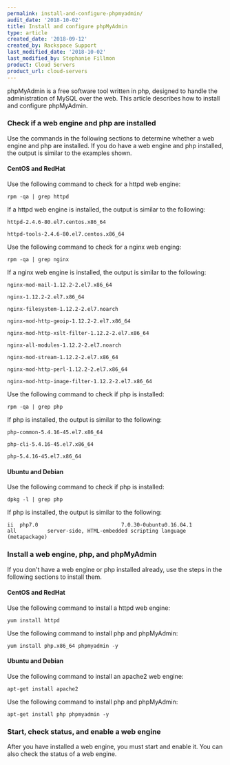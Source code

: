 ```yaml
---
permalink: install-and-configure-phpmyadmin/
audit_date: '2018-10-02'
title: Install and configure phpMyAdmin
type: article
created_date: '2018-09-12'
created_by: Rackspace Support
last_modified_date: '2018-10-02'
last_modified_by: Stephanie Fillmon
product: Cloud Servers
product_url: cloud-servers
---
```


phpMyAdmin is a free software tool written in php, designed to handle
the administration of MySQL over the web. This article describes how
to install and configure phpMyAdmin.

### Check if a web engine and php are installed

Use the commands in the following sections to determine whether a web engine
and php are installed. If you do have a web engine and php
installed, the output is similar to the examples shown.

#### CentOS and RedHat

Use the following command to check for a httpd web engine:

    rpm -qa | grep httpd

If a httpd web engine is installed, the output is similar to the following:

    httpd-2.4.6-80.el7.centos.x86_64

    httpd-tools-2.4.6-80.el7.centos.x86_64

Use the following command to check for a nginx web enging:

    rpm -qa | grep nginx

If a nginx web engine is installed, the output is similar to the following:

    nginx-mod-mail-1.12.2-2.el7.x86_64

    nginx-1.12.2-2.el7.x86_64

    nginx-filesystem-1.12.2-2.el7.noarch

    nginx-mod-http-geoip-1.12.2-2.el7.x86_64

    nginx-mod-http-xslt-filter-1.12.2-2.el7.x86_64

    nginx-all-modules-1.12.2-2.el7.noarch

    nginx-mod-stream-1.12.2-2.el7.x86_64

    nginx-mod-http-perl-1.12.2-2.el7.x86_64

    nginx-mod-http-image-filter-1.12.2-2.el7.x86_64

Use the following command to check if php is installed:

    rpm -qa | grep php

If php is installed, the output is similar to the following:

    php-common-5.4.16-45.el7.x86_64

    php-cli-5.4.16-45.el7.x86_64

    php-5.4.16-45.el7.x86_64

#### Ubuntu and Debian

Use the following command to check if php is installed:

    dpkg -l | grep php

If php is installed, the output is similar to the following:

    ii  php7.0                           7.0.30-0ubuntu0.16.04.1                    all          server-side, HTML-embedded scripting language (metapackage)

### Install a web engine, php, and phpMyAdmin

If you don't have a web engine or php installed already, use the steps in the following sections to install them.

#### CentOS and RedHat

Use the following command to install a httpd web engine:

    yum install httpd

Use the following command to install php and phpMyAdmin:

    yum install php.x86_64 phpmyadmin -y

#### Ubuntu and Debian

Use the following command to install an apache2 web engine:

    apt-get install apache2

Use the following command to install php and phpMyAdmin:

    apt-get install php phpmyadmin -y

### Start, check status, and enable a web engine

After you have installed a web engine, you must start and enable it. You can also check the status of a web engine.
